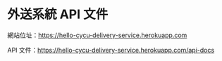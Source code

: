 # 外送系統 API 文件

網站位址：<https://hello-cycu-delivery-service.herokuapp.com>

API 文件：<https://hello-cycu-delivery-service.herokuapp.com/api-docs>